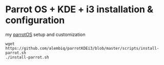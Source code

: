 # Parrot OS + KDE + i3 installation &amp; configuration

my [parrotOS](https://download.parrotsec.org/parrot/iso/4.6/Parrot-kde-home-4.6_amd64.iso) setup and customization

```
wget https://github.com/alembiq/parrotKDEi3/blob/master/scripts/install-parrot.sh
./install-parrot.sh
```

